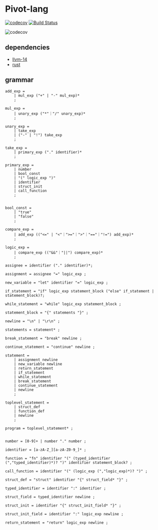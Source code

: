 # Pivot-lang

[![codecov](https://codecov.io/gh/Pivot-Studio/pivot-lang/branch/master/graph/badge.svg?token=CA17PWK0EG)](https://codecov.io/gh/Pivot-Studio/pivot-lang) 
[![Build Status](https://drone.pivotstudio.cn/api/badges/Pivot-Studio/pivot-lang/status.svg)](https://drone.pivotstudio.cn/Pivot-Studio/pivot-lang)


![codecov](https://codecov.io/gh/Pivot-Studio/pivot-lang/branch/master/graphs/sunburst.svg?token=CA17PWK0EG)

## dependencies
- [llvm-14](https://github.com/llvm/llvm-project/releases/tag/llvmorg-14.0.6)
- [rust](https://www.rust-lang.org/)


## grammar

```ebnf
add_exp = 
    | mul_exp ("+" | "-" mul_exp)*
    ;

mul_exp = 
    | unary_exp ("*"｜"/" unary_exp)*
    ;

unary_exp =
    | take_exp
    | ("-" | "!") take_exp
    ;

take_exp =
    | primary_exp ("." identifier)*
    ;

primary_exp =
    | number
    | bool_const
    | "(" logic_exp ")"
    | identifier
    | struct_init
    | call_function
    ;


bool_const =
    | "true"
    | "false"
    ;

compare_exp =
    | add_exp (("<=" | "<"｜">="｜">"｜"=="｜"!=") add_exp)*
    ;

logic_exp = 
    | compare_exp (("&&"｜"||") compare_exp)*
    ;

assignee = identifier ("." identifier)*;

assignment = assignee "=" logic_exp ;

new_variable = "let" identifier "=" logic_exp ;

if_statement = "if" logic_exp statement_block ("else" if_statement | statement_block)?;

while_statement = "while" logic_exp statement_block ;

statement_block = "{" statements "}" ;

newline = "\n" | "\r\n" ;

statements = statement* ;

break_statement = "break" newline ;

continue_statement = "continue" newline ;

statement = 
    | assignment newline
    | new_variable newline
    | return_statement
    | if_statement
    | while_statement
    | break_statement
    | continue_statement
    | newline
    ;

toplevel_statement = 
    | struct_def
    | function_def
    | newline
    ;

program = toplevel_statement* ;


number = [0-9]+ | number "." number ;

identifier = [a-zA-Z_][a-zA-Z0-9_]* ;

function = "fn" identifier "(" (typed_identifier (","typed_identifier)*)? ")" identifier statement_block? ;

call_function = identifier "(" (logic_exp (","logic_exp)*)? ")" ;

struct_def = "struct" identifier "{" struct_field* "}" ;

typed_identifier = identifier ":" identifier ;

struct_field = typed_identifier newline ;

struct_init = identifier "{" struct_init_field* "}" ;

struct_init_field = identifier ":" logic_exp newline ;

return_statement = "return" logic_exp newline ;

```
